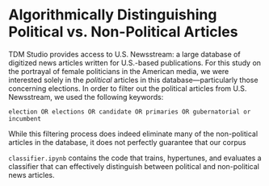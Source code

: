 # Algorithmically Distinguishing Political vs. Non-Political Articles

TDM Studio provides access to U.S. Newsstream: a large database of digitized news articles written for U.S.-based publications. For this study on the portrayal of female politicians in the American media, we were interested solely in the *political* articles in this database—particularly those concerning elections. In order to filter out the political articles from U.S. Newsstream, we used the following keywords:

```
election OR elections OR candidate OR primaries OR gubernatorial or incumbent 
```

While this filtering process does indeed eliminate many of the non-political articles in the database, it does not perfectly guarantee that our corpus 

`classifier.ipynb` contains the code that trains, hypertunes, and evaluates a classifier that can effectively distinguish between political and non-political news articles.

